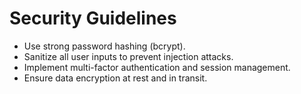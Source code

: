 # Security Guidelines

- Use strong password hashing (bcrypt).
- Sanitize all user inputs to prevent injection attacks.
- Implement multi-factor authentication and session management.
- Ensure data encryption at rest and in transit.

